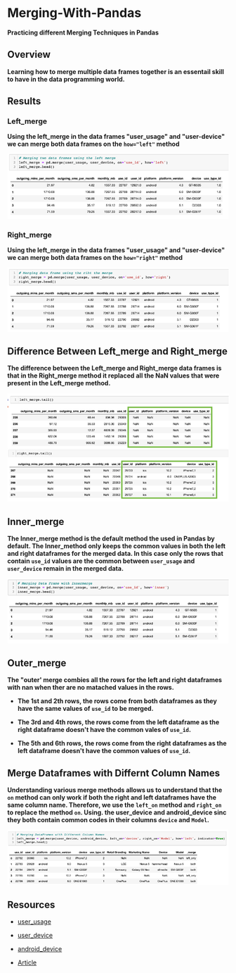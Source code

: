 # Merging-With-Pandas

**Practicing different Merging Techniques in Pandas**

## Overview

**Learning how to merge multiple data frames together is an essentail skill to have in the data programming world.** 

## Results 

### Left_merge

**Using the left_merge in the data frames "user_usage" and "user-device" we can merge both data frames on the `how="left"` method**

<img src= "img/left_merge.png" >

### Right_merge

**Using the left_merge in the data frames "user_usage" and "user-device" we can merge both data frames on the `how="right"` method**

<img src= "img/right_merge.png" >

## Difference Between Left_merge and Right_merge

**The difference between the Left_merge and Right_merge data frames is that in the Right_merge method it replaced all the NaN values that were present in the Left_merge method.**

<img src= "img/left-merge-tail.png" > <img src= "img/right-merge-tail.png" >

## Inner_merge 

**The Inner_merge method is the default method the used in Pandas by default. The Inner_method only keeps the common values in both the left and right dataframes for the merged data. In this case only the rows that contain `use_id` values are the common between `user_usage` and `user_device` remain in the merged data.**

<img src= "img/Inner_merge.png" >


## Outer_merge

**The "outer' merge combies all the rows for the left and right dataframes with nan when ther are no matached values in the rows.**

- **The 1st and 2th rows, the rows come from both dataframes as they have the same values of `use_id` to be merged.**

- **The 3rd and 4th rows, the rows come from the left dataframe as the right dataframe doesn't have the common vales of `use_id`.**

- **The 5th and 6th rows, the rows come from the right dataframes as the left dataframe doesn't have the common values of `use_id`.**


## Merge Dataframes with Differnt Column Names 

**Understanding various merge methods allows us to understand that the `on` method can only work if both the right and left dataframes have the same column name. Therefore, we use the `left_on` method and `right_on` to replace the method `on`. Using. the user_device and android_device sinc they both contain common codes in their columns `device` and `Model`.**


<img src= "img/Different-Column names.png" >

## Resources 

- [user_usage]("user_usage.csv")

- [user_device]("user_device.csv")

- [android_device]("android_devices.csv")

- [Article](https://towardsdatascience.com/why-and-how-to-use-merge-with-pandas-in-python-548600f7e738)


